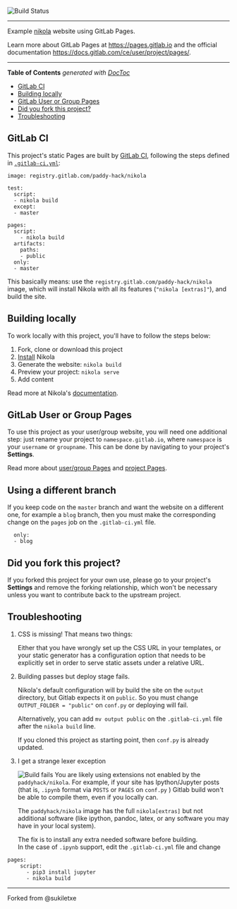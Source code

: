 ﻿![Build Status](https://gitlab.com/pages/nikola/badges/master/build.svg)

---

Example [nikola] website using GitLab Pages.

Learn more about GitLab Pages at https://pages.gitlab.io and the official
documentation https://docs.gitlab.com/ce/user/project/pages/.

---

<!-- START doctoc generated TOC please keep comment here to allow auto update -->
<!-- DON'T EDIT THIS SECTION, INSTEAD RE-RUN doctoc TO UPDATE -->
**Table of Contents**  *generated with [DocToc](https://github.com/thlorenz/doctoc)*

- [GitLab CI](#gitlab-ci)
- [Building locally](#building-locally)
- [GitLab User or Group Pages](#gitlab-user-or-group-pages)
- [Did you fork this project?](#did-you-fork-this-project)
- [Troubleshooting](#troubleshooting)

<!-- END doctoc generated TOC please keep comment here to allow auto update -->

## GitLab CI

This project's static Pages are built by [GitLab CI][ci], following the steps
defined in [`.gitlab-ci.yml`](.gitlab-ci.yml):

```
image: registry.gitlab.com/paddy-hack/nikola

test:
  script:
  - nikola build
  except:
  - master

pages:
  script:
    - nikola build
  artifacts:
    paths:
    - public
  only:
  - master
```

This basically means: use the `registry.gitlab.com/paddy-hack/nikola` image, which will install Nikola with all its features (`"nikola [extras]"`), and build the site.

## Building locally

To work locally with this project, you'll have to follow the steps below:

1. Fork, clone or download this project
1. [Install][] Nikola
1. Generate the website: `nikola build`
1. Preview your project: `nikola serve`
1. Add content

Read more at Nikola's [documentation][].

## GitLab User or Group Pages

To use this project as your user/group website, you will need one additional
step: just rename your project to `namespace.gitlab.io`, where `namespace` is
your `username` or `groupname`. This can be done by navigating to your
project's **Settings**.

Read more about [user/group Pages][userpages] and [project Pages][projpages].

## Using a different branch

If you keep code on the `master` branch and want the website on a different one, 
for example a `blog` branch, then you must make the corresponding change
on the `pages` job on the `.gitlab-ci.yml` file.

```
  only:
  - blog
```


## Did you fork this project?

If you forked this project for your own use, please go to your project's
**Settings** and remove the forking relationship, which won't be necessary
unless you want to contribute back to the upstream project.

## Troubleshooting

1. CSS is missing! That means two things:

    Either that you have wrongly set up the CSS URL in your templates, or
    your static generator has a configuration option that needs to be explicitly
    set in order to serve static assets under a relative URL.
    
1. Building passes but deploy stage fails.

    Nikola's default configuration will by build the site on the `output` directory,
    but Gitlab expects it on  `public`.  So you must change
    `OUTPUT_FOLDER = "public"` on `conf.py` or deploying will fail.
    
    Alternatively, you can add `mv output public` on the `.gitlab-ci.yml` file  
    after the `nikola build` line.
    
    If you cloned this project as starting point, then `conf.py` is already updated.
    
1. I get a strange lexer exception 

    ![Build fails](https://i.imgur.com/e5nJVct.png)
    You are likely using extensions not enabled by the `paddyhack/nikola`.
    For example, if your site has Ipython/Jupyter posts 
    (that is, `.ipynb` format via `POSTS` or `PAGES` on `conf.py` )
    Gitlab build won't be able to compile them, even if you locally can.
    
    The `paddyhack/nikola` image has the full `nikola[extras]`  but not
    additional software (like ipython, pandoc, latex, or any software you may
    have in your local system).
    
    The fix is to install any extra needed software before building.  
    In the case of `.ipynb` support,  edit the `.gitlab-ci.yml` file and change

```
pages:
    script: 
      - pip3 install jupyter
      - nikola build
```
    
----

Forked from @sukiletxe

[ci]: https://about.gitlab.com/gitlab-ci/
[nikola]: https://getnikola.com/
[install]: https://getnikola.com/getting-started.html
[documentation]: https://getnikola.com/documentation.html
[userpages]: https://docs.gitlab.com/ce/user/project/pages/introduction.html#user-or-group-pages
[projpages]: https://docs.gitlab.com/ce/user/project/pages/introduction.html#project-pages